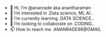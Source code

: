 - 👋 Hi, I’m @ananrade aka anantharaman
- 👀 I’m interested in .Data science, ML AI..
- 🌱 I’m currently learning .DATA SCIENCE..
- 💞️ I’m looking to collaborate on .CODING..
- 📫 How to reach me .ANANRADE98@GMAIL 

<!---
ananrade/ananrade is a ✨ special ✨ repository because its `README.md` (this file) appears on your GitHub profile.
You can click the Preview link to take a look at your changes.
--->

